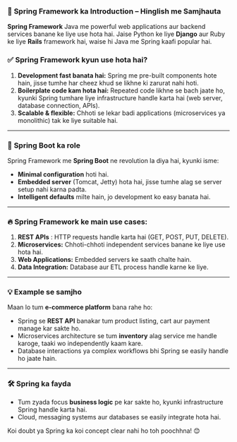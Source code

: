 ### 🌿 **Spring Framework ka Introduction – Hinglish me Samjhauta**

**Spring Framework** Java me powerful web applications aur backend services banane ke liye use hota hai. Jaise Python ke liye **Django** aur Ruby ke liye **Rails** framework hai, waise hi Java me Spring kaafi popular hai.

### ✅ **Spring Framework kyun use hota hai?**

1. **Development fast banata hai:** Spring me pre-built components hote hain, jisse tumhe har cheez khud se likhne ki zarurat nahi hoti.
2. **Boilerplate code kam hota hai:** Repeated code likhne se bach jaate ho, kyunki Spring tumhare liye infrastructure handle karta hai (web server, database connection, APIs).
3. **Scalable & flexible:** Chhoti se lekar badi applications (microservices ya monolithic) tak ke liye suitable hai.

---

### 🚀 **Spring Boot ka role**

Spring Framework me **Spring Boot** ne revolution la diya hai, kyunki isme:

- **Minimal configuration** hoti hai.
- **Embedded server** (Tomcat, Jetty) hota hai, jisse tumhe alag se server setup nahi karna padta.
- **Intelligent defaults** milte hain, jo development ko easy banata hai.

---

### 🔥 **Spring Framework ke main use cases:**

1. **REST APIs** : HTTP requests handle karta hai (GET, POST, PUT, DELETE).
2. **Microservices:** Chhoti-chhoti independent services banane ke liye use hota hai.
3. **Web Applications:** Embedded servers ke saath chalte hain.
4. **Data Integration:** Database aur ETL process handle karne ke liye.

---

### 💡 **Example se samjho**

Maan lo tum **e-commerce platform** bana rahe ho:

- Spring se **REST API** banakar tum product listing, cart aur payment manage kar sakte ho.
- Microservices architecture se tum **inventory** alag service me handle karoge, taaki wo independently kaam kare.
- Database interactions ya complex workflows bhi Spring se easily handle ho jaate hain.

---

### 🛠️ **Spring ka fayda**

- Tum zyada focus **business logic** pe kar sakte ho, kyunki infrastructure Spring handle karta hai.
- Cloud, messaging systems aur databases se easily integrate hota hai.

Koi doubt ya Spring ka koi concept clear nahi ho toh poochhna! 😊
